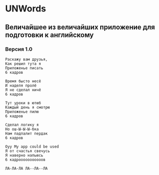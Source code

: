 # UNWords
## Величайшее из величайших приложение для подготовки к английскому

### Версия 1.0

```
Раскажу вам друзья, 
Как решил тута я
Приложенье писать
6 кадров

Время бысто несё
И наделя пролё
Я не сделал ничё
6 кадров

Тут уроки в ютюб
Каждый день я смотрю
Приложенье пилю
6 кадров

Сделал логику я 
Но ош-Ы-Ы-Ы-бка
Нам падпалит пердак
6 кадров

Oyy My app could be used
Я от счастья свечусь 
Я наверно напьюсь
6 кадрооооооооооов

ЛА-ЛА-ЛА ЛА--ЛА--ЛА
```

